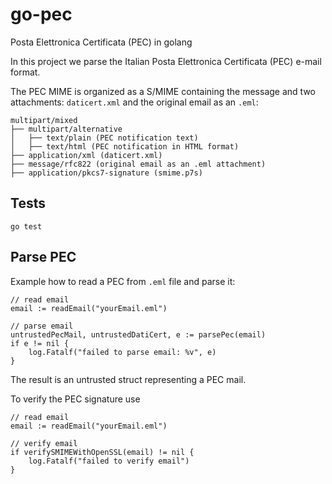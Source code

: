 # go-pec
Posta Elettronica Certificata (PEC) in golang

In this project we parse the Italian Posta Elettronica Certificata (PEC) e-mail format.

The PEC MIME is organized as a S/MIME containing the message and two attachments: `daticert.xml` and the original email as an `.eml`:

```
multipart/mixed
├── multipart/alternative
│   ├── text/plain (PEC notification text)
│   ├── text/html (PEC notification in HTML format)
├── application/xml (daticert.xml)
├── message/rfc822 (original email as an .eml attachment)
├── application/pkcs7-signature (smime.p7s)
```

## Tests

`go test`

## Parse PEC

Example how to read a PEC from `.eml` file and parse it:

```
// read email
email := readEmail("yourEmail.eml")

// parse email
untrustedPecMail, untrustedDatiCert, e := parsePec(email)
if e != nil {
    log.Fatalf("failed to parse email: %v", e)
}
```

The result is an untrusted struct representing a PEC mail.

To verify the PEC signature use

```
// read email
email := readEmail("yourEmail.eml")

// verify email
if verifySMIMEWithOpenSSL(email) != nil {
    log.Fatalf("failed to verify email")
}
```

